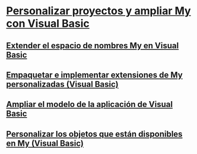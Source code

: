 # [Personalizar proyectos y ampliar My con Visual Basic](customizing-projects-and-extending-my.md)
## [Extender el espacio de nombres My en Visual Basic](extending-the-my-namespace.md)
## [Empaquetar e implementar extensiones de My personalizadas (Visual Basic)](packaging-and-deploying-custom-my-extensions.md)
## [Ampliar el modelo de la aplicación de Visual Basic](extending-the-visual-basic-application-model.md)
## [Personalizar los objetos que están disponibles en My (Visual Basic)](customizing-which-objects-are-available-in-my.md)
